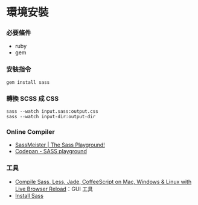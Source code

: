 # 環境安裝

### 必要條件

* ruby
* gem

### 安裝指令

```
gem install sass
```

### 轉換 SCSS 成 CSS

```
sass --watch input.sass:output.css
sass --watch input-dir:output-dir
```

### Online Compiler

* [SassMeister | The Sass Playground!](http://www.sassmeister.com/)
* [Codepan - SASS playground](http://codepen.io/ragnarok12/pen/Hwnip)

### 工具

* [Compile Sass, Less, Jade, CoffeeScript on Mac, Windows & Linux with Live Browser Reload](https://prepros.io/)：GUI 工具
* [Install Sass](http://sass-lang.com/install)
